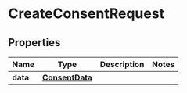 

# CreateConsentRequest


## Properties

| Name | Type | Description | Notes |
|------------ | ------------- | ------------- | -------------|
|**data** | [**ConsentData**](ConsentData.md) |  |  |



